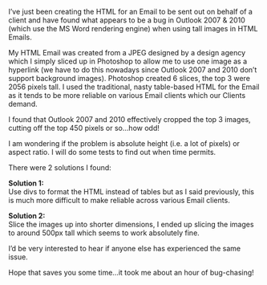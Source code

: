 <p>I&#8217;ve just been creating the HTML for an Email to be sent out on behalf of a client and have found what appears to be a bug in Outlook 2007 &amp; 2010 (which use the MS Word rendering engine) when using tall images in HTML Emails.</p>
<p>My HTML Email was created from a JPEG designed by a design agency which I simply sliced up in Photoshop to allow me to use one image as a hyperlink (we have to do this nowadays since Outlook 2007 and 2010 don&#8217;t support background images). Photoshop created 6 slices, the top 3 were 2056 pixels tall. I used the traditional, nasty table-based HTML for the Email as it tends to be more reliable on various Email clients which our Clients demand.</p>
<p>I found that Outlook 2007 and 2010 effectively cropped the top 3 images, cutting off the top 450 pixels or so&#8230;how odd!</p>
<p>I am wondering if the problem is absolute height (i.e. a lot of pixels) or aspect ratio. I will do some tests to find out when time permits.</p>
<p>There were 2 solutions I found:</p>
<p><strong>Solution 1:</strong><br />
Use divs to format the HTML instead of tables but as I said previously, this is much more difficult to make reliable across various Email clients.</p>
<p><strong>Solution 2:</strong><br />
Slice the images up into shorter dimensions, I ended up slicing the images to around 500px tall which seems to work absolutely fine.</p>
<p>I&#8217;d be very interested to hear if anyone else has experienced the same issue.</p>
<p>Hope that saves you some time&#8230;it took me about an hour of bug-chasing!</p>